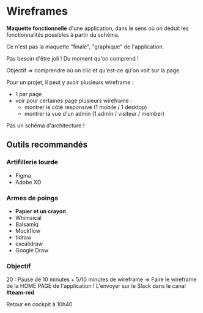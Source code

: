 # Wireframes

**Maquette fonctionnelle** d'une application, dans le sens où on déduit les fonctionnalités possibles à partir du schéma.

Ce n'est pas la maquette "finale", "graphique" de l'application. 

Pas besoin d'être joli ! Du moment qu'on comprend !

Objectif => comprendre où on clic et qu'est-ce qu'on voit sur la page. 

Pour un projet, il peut y avoir plusieurs wireframe : 
- 1 par page
- voir pour certaines page plusieurs wireframe : 
  - montrer le côté responsive (1 mobile / 1 desktop)
  - montrer la vue d'un admin (1 admin / visiteur / member)

Pas un schéma d'architecture !


## Outils recommandés 

### Artifillerie lourde

- Figma
- Adobe XD 

### Armes de poings

- **Papier et un crayon**
- Whimsical
- Balsamiq
- Mockflow 
- tldraw
- excalidraw
- Google Draw


### Objectif

20 : Pause de 10 minutes + 5/10 minutes de wireframe => 
Faire le wireframe de la HOME PAGE de l'application ! 
L'envoyer sur le Slack dans le canal **#team-red**

Retour en cockpit à 10h40

